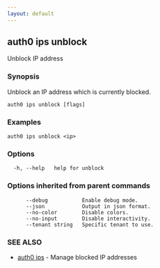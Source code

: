 ```yaml
---
layout: default
---
```

## auth0 ips unblock

Unblock IP address

### Synopsis

Unblock an IP address which is currently blocked.

```
auth0 ips unblock [flags]
```

### Examples

```
auth0 ips unblock <ip>
```

### Options

```
  -h, --help   help for unblock
```

### Options inherited from parent commands

```
      --debug           Enable debug mode.
      --json            Output in json format.
      --no-color        Disable colors.
      --no-input        Disable interactivity.
      --tenant string   Specific tenant to use.
```

### SEE ALSO

* [auth0 ips](auth0_ips.md)	 - Manage blocked IP addresses

